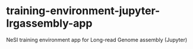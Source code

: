 # training-environment-jupyter-lrgassembly-app
NeSI training environment app for Long-read Genome assembly (Jupyter)
